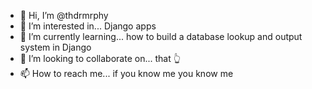 - 👋 Hi, I’m @thdrmrphy
- 👀 I’m interested in... Django apps
- 🌱 I’m currently learning... how to build a database lookup and output system in Django
- 💞️ I’m looking to collaborate on... that 👆
- 📫 How to reach me... if you know me you know me
